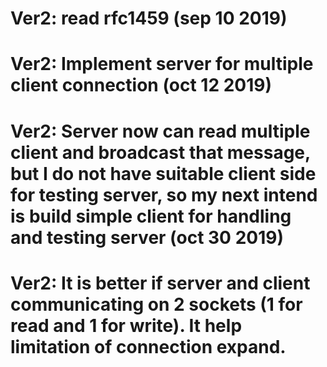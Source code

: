 # Ver2: read rfc1459 (sep 10 2019)
# Ver2: Implement server for multiple client connection (oct 12 2019)
# Ver2: Server now can read multiple client and broadcast that message, but I do not have suitable client side for testing server, so my next intend is build simple client for handling and testing server (oct 30 2019)
# Ver2: It is better if server and client communicating on 2 sockets (1 for read and 1 for write). It help limitation of connection expand.